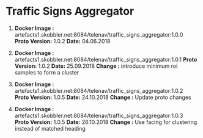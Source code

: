 # Traffic Signs Aggregator

1. **Docker Image :** artefacts1.skobbler.net:8084/telenav/traffic_signs_aggregator:1.0.0
   **Proto Version:** 1.0.2
   **Date:**          04.06.2018
   
2. **Docker Image :** artefacts1.skobbler.net:8084/telenav/traffic_signs_aggregator:1.0.1
   **Proto Version:** 1.0.2
   **Date:**          25.09.2018
   **Change       :** introduce minimum roi samples to form a cluster

3. **Docker Image :** artefacts1.skobbler.net:8084/telenav/traffic_signs_aggregator:1.0.2
   **Proto Version:** 1.0.5
   **Date:**          24.10.2018
   **Change       :** Update proto changes
   
4. **Docker Image :** artefacts1.skobbler.net:8084/telenav/traffic_signs_aggregator:1.0.3
   **Proto Version:** 1.0.5
   **Date:**          26.10.2018
   **Change       :** Use facing for clustering instead of matched heading